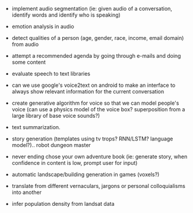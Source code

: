 * implement audio segmentation (ie: given audio of a conversation, identify
  words and identify who is speaking)

* emotion analysis in audio

* detect qualities of a person (age, gender, race, income, email domain) from
  audio

* attempt a recommended agenda by going through e-mails and doing some content

* evaluate speech to text libraries

* can we use google's voice2text on android to make an interface to always show
  relevant information for the current conversation

* create generative algorithm for voice so that we can model people's voice (can
  use a physics model of the voice box? superposition from a large library of
  base voice sounds?)

* text summarization.

* story generation (templates using tv trops? RNN/LSTM? language model?).. robot
  dungeon master 

* never ending chose your own adventure book (ie: generate story, when
  confidence in content is low, prompt user for input)

* automatic landscape/building generation in games (voxels?)

* translate from different vernaculars, jargons or personal colloquialisms into
  another

* infer population density from landsat data
